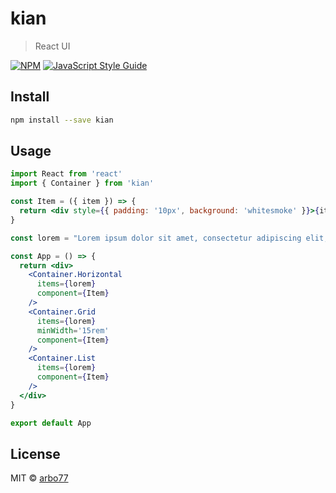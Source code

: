 # kian

> React UI

[![NPM](https://img.shields.io/npm/v/kian.svg)](https://www.npmjs.com/package/kian) [![JavaScript Style Guide](https://img.shields.io/badge/code_style-standard-brightgreen.svg)](https://standardjs.com)

## Install

```bash
npm install --save kian
```

## Usage

```jsx
import React from 'react'
import { Container } from 'kian'

const Item = ({ item }) => {
  return <div style={{ padding: '10px', background: 'whitesmoke' }}>{item}</div>
}

const lorem = "Lorem ipsum dolor sit amet, consectetur adipiscing elit, sed do eiusmod tempor incididunt ut labore et dolore magna aliqua. Ut enim ad minim veniam, quis nostrud exercitation ullamco laboris nisi ut aliquip ex ea commodo consequat. Duis aute irure dolor in reprehenderit in voluptate velit esse cillum dolore eu fugiat nulla pariatur. Excepteur sint occaecat cupidatat non proident, sunt in culpa qui officia deserunt mollit anim id est laborum.".split(' ');

const App = () => {
  return <div>
    <Container.Horizontal
      items={lorem}
      component={Item}
    />
    <Container.Grid
      items={lorem}
      minWidth='15rem'
      component={Item}
    />
    <Container.List
      items={lorem}
      component={Item}
    />
  </div>
}

export default App


```

## License

MIT © [arbo77](https://github.com/arbo77)
